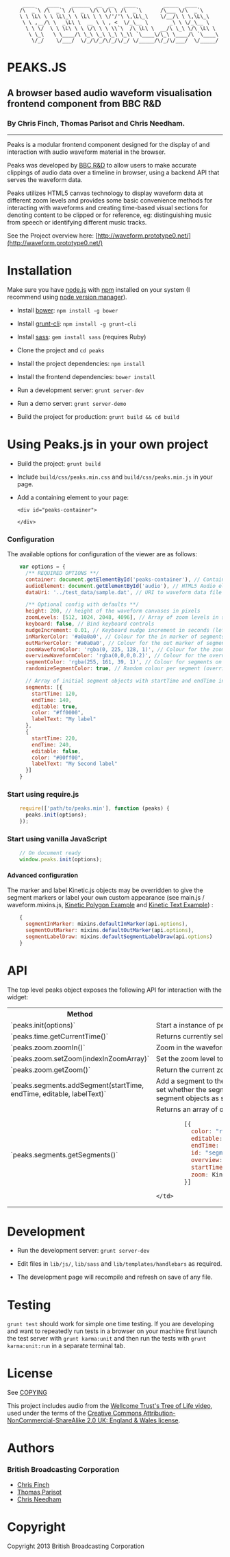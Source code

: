 ```
     ____    ____    ______  __  __   ____         _____  ____
    /\  _`\ /\  _`\ /\  _  \/\ \/\ \ /\  _`\      /\___ \/\  _`\
    \ \ \L\ \ \ \L\_\ \ \L\ \ \ \/'/'\ \,\L\_\    \/__/\ \ \,\L\_\
     \ \ ,__/\ \  _\L\ \  __ \ \ , <  \/_\__ \       _\ \ \/_\__ \
      \ \ \/  \ \ \L\ \ \ \/\ \ \ \\`\  /\ \L\ \  __/\ \_\ \/\ \L\ \
       \ \_\   \ \____/\ \_\ \_\ \_\ \_\\ `\____\/\_\ \____/\ `\____\
        \/_/    \/___/  \/_/\/_/\/_/\/_/ \/_____/\/_/\/___/  \/_____/
```

# PEAKS.JS

## A browser based audio waveform visualisation frontend component from BBC R&D

### By Chris Finch, Thomas Parisot and Chris Needham.

---------------------------------------

Peaks is a modular frontend component designed for the display of and interaction with audio waveform material in the browser.

Peaks was developed by [BBC R&D](http://www.bbc.co.uk/rd) to allow users to make accurate clippings of audio data over a timeline in browser, using a backend API that serves the waveform data.

Peaks utilizes HTML5 canvas technology to display waveform data at different zoom levels and provides some basic convenience methods for interacting with waveforms and creating time-based visual sections for denoting content to be clipped or for reference, eg: distinguishing music from speech or identifying different music tracks.

See the Project overview here: [http://waveform.prototype0.net/](http://waveform.prototype0.net/)

# Installation

Make sure you have [node.js](http://nodejs.org/) with [npm](https://npmjs.org/) installed on your system (I recommend using [node version manager](https://github.com/creationix/nvm)).

* Install [bower](https://github.com/bower/bower): `npm install -g bower`

* Install [grunt-cli](https://github.com/gruntjs/grunt-cli): `npm install -g grunt-cli`

* Install [sass](http://rubygems.org/gems/sass): `gem install sass` (requires Ruby)

* Clone the project and `cd peaks`

* Install the project dependencies: `npm install`

* Install the frontend dependencies: `bower install`

* Run a development server: `grunt server-dev`

* Run a demo server: `grunt server-demo`

* Build the project for production: `grunt build && cd build`

# Using Peaks.js in your own project

* Build the project: `grunt build`

* Include `build/css/peaks.min.css` and `build/css/peaks.min.js` in your page.

* Add a containing element to your page:

      <div id="peaks-container">

      </div>

### Configuration

The available options for configuration of the viewer are as follows:

```javascript
    var options = {
      /** REQUIRED OPTIONS **/
      container: document.getElementById('peaks-container'), // Containing element
      audioElement: document.getElementById('audio'), // HTML5 Audio element for audio track
      dataUri: '../test_data/sample.dat', // URI to waveform data file in binary or JSON

      /** Optional config with defaults **/
      height: 200, // height of the waveform canvases in pixels
      zoomLevels: [512, 1024, 2048, 4096], // Array of zoom levels in samples per pixel (big >> small)
      keyboard: false, // Bind keyboard controls
      nudgeIncrement: 0.01, // Keyboard nudge increment in seconds (left arrow/right arrow)
      inMarkerColor: '#a0a0a0', // Colour for the in marker of segments
      outMarkerColor: '#a0a0a0', // Colour for the out marker of segments
      zoomWaveformColor: 'rgba(0, 225, 128, 1)', // Colour for the zoomed in waveform
      overviewWaveformColor: 'rgba(0,0,0,0.2)', // Colour for the overview waveform
      segmentColor: 'rgba(255, 161, 39, 1)', // Colour for segments on the waveform
      randomizeSegmentColor: true, // Random colour per segment (overrides segmentColor)

      // Array of initial segment objects with startTime and endTime in seconds and a boolean for editable
      segments: [{
        startTime: 120,
        endTime: 140,
        editable: true,
        color: "#ff0000",
        labelText: "My label"
      },
      {
        startTime: 220,
        endTime: 240,
        editable: false,
        color: "#00ff00",
        labelText: "My Second label"
      }]
    }
```

### Start using require.js

```javascript
    require(['path/to/peaks.min'], function (peaks) {
      peaks.init(options);
    });
```

### Start using vanilla JavaScript

```javascript
    // On document ready
    window.peaks.init(options);
```

#### Advanced configuration

The marker and label Kinetic.js objects may be overridden to give the segment markers or label your own custom appearance (see main.js / waveform.mixins.js, [Kinetic Polygon Example](http://www.html5canvastutorials.com/kineticjs/html5-canvas-kineticjs-polygon-tutorial/) and [Kinetic Text Example](http://www.html5canvastutorials.com/kineticjs/html5-canvas-kineticjs-text-tutorial/)) :

```javascript
    {
      segmentInMarker: mixins.defaultInMarker(api.options),
      segmentOutMarker: mixins.defaultOutMarker(api.options),
      segmentLabelDraw: mixins.defaultSegmentLabelDraw(api.options)
    }
```

# API

The top level peaks object exposes the following API for interaction with the widget:

<table>

  <tr>
    <th>Method</th>
    <th>Description</th>
  </tr>

  <tr>
    <td>`peaks.init(options)`</td>
    <td>Start a instance of peaks with the assigned options.</td>
  </tr>

  <tr>
    <td>`peaks.time.getCurrentTime()`</td>
    <td>Returns currently selected time in seconds (convenience method interchangeable with audioElement.currentTime).</td>
  </tr>

  <tr>
    <td>`peaks.zoom.zoomIn()`</td>
    <td>Zoom in the waveform zoom view by one level.</td>
  </tr>

  <tr>
    <td>`peaks.zoom.setZoom(indexInZoomArray)`</td>
    <td>Set the zoom level to the element in the `options.zoomLevels` array at index `indexInZoomArray`.</td>
  </tr>

  <tr>
    <td>`peaks.zoom.getZoom()`</td>
    <td>Return the current zoom level.</td>
  </tr>

  <tr>
    <td>`peaks.segments.addSegment(startTime, endTime, editable, labelText)`</td>
    <td>Add a segment to the waveform timeline with starting time `startTime` (seconds), ending time `endTime` (seconds) and set whether the segment is user editable with `editable` (boolean, defaults to `false`). Alternatively, provide an array of segment objects as shown above in the config options as the first and only argument to add all those segments at once.</td>
  </tr>

  <tr>
    <td>`peaks.segments.getSegments()`</td>
    <td>Returns an array of objects representing all displayed segments present on the timeline in the format:

```javascript
        [{
          color: "rgba(123, 2, 61, 1)", // Assigned colour of the segment
          editable: true, // Editable state of the segment
          endTime: 588.986667, // End time in seconds of the segment
          id: "segment0", // Unique ID of the segment
          overview: Kinetic.Group, // Kinetics.js Element group of segment canvas objects for overview waveform
          startTime: 578.986667, // End time in seconds of the segment
          zoom: Kinetic.Group // Kinetics.js Element group of segment canvas objects for overview waveform
        }]
```

    </td>
  </tr>
</table>

# Development

* Run the development server: `grunt server-dev`

* Edit files in `lib/js/`, `lib/sass` and `lib/templates/handlebars` as required.

* The development page will recompile and refresh on save of any file.

# Testing

`grunt test` should work for simple one time testing. If you are developing and want to repeatedly run tests in a browser on your machine first launch the test server with `grunt karma:unit` and then run the tests with `grunt karma:unit:run` in a separate terminal tab.

License
=======

See [COPYING](COPYING)

This project includes audio from the [Wellcome Trust's Tree of Life video](http://www.wellcometreeoflife.org/), used under the terms of the [Creative Commons Attribution-NonCommercial-ShareAlike 2.0 UK: England & Wales license](http://creativecommons.org/licenses/by-nc-sa/2.0/uk/).

Authors
=======

### British Broadcasting Corporation

- [Chris Finch](http://github.com/chrisfinch)
- [Thomas Parisot](https://github.com/oncletom)
- [Chris Needham](http://github.com/chrisn)


Copyright
=========

Copyright 2013 British Broadcasting Corporation
